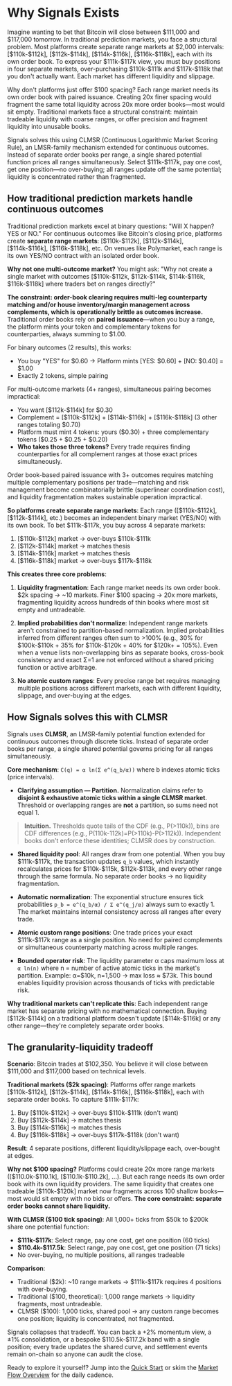 # Why Signals Exists

Imagine wanting to bet that Bitcoin will close between \$111,000 and \$117,000 tomorrow. In traditional prediction markets, you face a structural problem. Most platforms create separate range markets at \$2,000 intervals: [\$110k-\$112k], [\$112k-\$114k], [\$114k-\$116k], [\$116k-\$118k], each with its own order book. To express your \$111k-\$117k view, you must buy positions in four separate markets, over-purchasing \$110k-\$111k and \$117k-\$118k that you don't actually want. Each market has different liquidity and slippage.

Why don't platforms just offer \$100 spacing? Each range market needs its own order book with paired issuance. Creating 20x finer spacing would fragment the same total liquidity across 20x more order books—most would sit empty. Traditional markets face a structural constraint: maintain tradeable liquidity with coarse ranges, or offer precision and fragment liquidity into unusable books.

Signals solves this using CLMSR (Continuous Logarithmic Market Scoring Rule), an LMSR-family mechanism extended for continuous outcomes. Instead of separate order books per range, a single shared potential function prices all ranges simultaneously. Select \$111k-\$117k, pay one cost, get one position—no over-buying; all ranges update off the same potential; liquidity is concentrated rather than fragmented.

## How traditional prediction markets handle continuous outcomes

Traditional prediction markets excel at binary questions: "Will X happen? YES or NO." For continuous outcomes like Bitcoin's closing price, platforms create **separate range markets**: [\$110k-\$112k], [\$112k-\$114k], [\$114k-\$116k], [\$116k-\$118k], etc. On venues like Polymarket, each range is its own YES/NO contract with an isolated order book.

**Why not one multi-outcome market?** You might ask: "Why not create a single market with outcomes [\$110k-\$112k, \$112k-\$114k, \$114k-\$116k, \$116k-\$118k] where traders bet on ranges directly?"

**The constraint: order-book clearing requires multi-leg counterparty matching and/or house inventory/margin management across complements, which is operationally brittle as outcomes increase.** Traditional order books rely on **paired issuance**—when you buy a range, the platform mints your token and complementary tokens for counterparties, always summing to \$1.00.

For binary outcomes (2 results), this works:

- You buy "YES" for \$0.60 → Platform mints [YES: \$0.60] + [NO: \$0.40] = \$1.00
- Exactly 2 tokens, simple pairing

For multi-outcome markets (4+ ranges), simultaneous pairing becomes impractical:

- You want [\$112k-\$114k] for \$0.30
- Complement = [\$110k-\$112k] + [\$114k-\$116k] + [\$116k-\$118k] (3 other ranges totaling \$0.70)
- Platform must mint 4 tokens: yours (\$0.30) + three complementary tokens (\$0.25 + \$0.25 + \$0.20)
- **Who takes those three tokens?** Every trade requires finding counterparties for all complement ranges at those exact prices simultaneously.

Order book-based paired issuance with 3+ outcomes requires matching multiple complementary positions per trade—matching and risk management become combinatorially brittle (superlinear coordination cost), and liquidity fragmentation makes sustainable operation impractical.

**So platforms create separate range markets**: Each range ([\$110k-\$112k], [\$112k-\$114k], etc.) becomes an independent binary market (YES/NO) with its own book. To bet \$111k-\$117k, you buy across 4 separate markets:

1. [\$110k-\$112k] market → over-buys \$110k-\$111k
2. [\$112k-\$114k] market → matches thesis
3. [\$114k-\$116k] market → matches thesis
4. [\$116k-\$118k] market → over-buys \$117k-\$118k

**This creates three core problems**:

1. **Liquidity fragmentation**: Each range market needs its own order book. \$2k spacing → ~10 markets. Finer \$100 spacing → 20x more markets, fragmenting liquidity across hundreds of thin books where most sit empty and untradeable.

2. **Implied probabilities don't normalize**: Independent range markets aren't constrained to partition-based normalization. Implied probabilities inferred from different ranges often sum to >100% (e.g., 30% for \$100k-\$110k + 35% for \$110k-\$120k + 40% for \$120k+ = 105%). Even when a venue lists non-overlapping bins as separate books, cross-book consistency and exact Σ=1 are not enforced without a shared pricing function or active arbitrage.

3. **No atomic custom ranges**: Every precise range bet requires managing multiple positions across different markets, each with different liquidity, slippage, and over-buying at the edges.

## How Signals solves this with CLMSR

Signals uses **CLMSR**, an LMSR-family potential function extended for continuous outcomes through discrete ticks. Instead of separate order books per range, a single shared potential governs pricing for all ranges simultaneously.

**Core mechanism**: `C(q) = α ln(Σ e^(q_b/α))` where b indexes atomic ticks (price intervals).

- **Clarifying assumption — Partition.** Normalization claims refer to **disjoint & exhaustive atomic ticks within a single CLMSR market**. Threshold or overlapping ranges are **not** a partition, so sums need not equal 1.

> **Intuition.** Thresholds quote tails of the CDF (e.g., P(>110k)), bins are CDF differences (e.g., P(110k-112k)=P(>110k)-P(>112k)). Independent books don't enforce these identities; CLMSR does by construction.

- **Shared liquidity pool**: All ranges draw from one potential. When you buy \$111k-\$117k, the transaction updates `q_b` values, which instantly recalculates prices for \$110k-\$115k, \$112k-\$113k, and every other range through the same formula. No separate order books → no liquidity fragmentation.

- **Automatic normalization**: The exponential structure ensures tick probabilities `p_b = e^(q_b/α) / Σ e^(q_j/α)` always sum to exactly 1. The market maintains internal consistency across all ranges after every trade.

- **Atomic custom range positions**: One trade prices your exact \$111k-\$117k range as a single position. No need for paired complements or simultaneous counterparty matching across multiple ranges.

- **Bounded operator risk**: The liquidity parameter α caps maximum loss at `α ln(n)` where n = number of active atomic ticks in the market's partition. Example: α=\$10k, n=1,500 → max loss ≈ \$73k. This bound enables liquidity provision across thousands of ticks with predictable risk.

**Why traditional markets can't replicate this**: Each independent range market has separate pricing with no mathematical connection. Buying [\$112k-\$114k] on a traditional platform doesn't update [\$114k-\$116k] or any other range—they're completely separate order books.

## The granularity-liquidity tradeoff

**Scenario**: Bitcoin trades at \$102,350. You believe it will close between \$111,000 and \$117,000 based on technical levels.

**Traditional markets (\$2k spacing)**: Platforms offer range markets [\$110k-\$112k], [\$112k-\$114k], [\$114k-\$116k], [\$116k-\$118k], each with separate order books. To capture \$111k-\$117k:

1. Buy [\$110k-\$112k] → over-buys \$110k-\$111k (don't want)
2. Buy [\$112k-\$114k] → matches thesis
3. Buy [\$114k-\$116k] → matches thesis
4. Buy [\$116k-\$118k] → over-buys \$117k-\$118k (don't want)

**Result**: 4 separate positions, different liquidity/slippage each, over-bought at edges.

**Why not \$100 spacing?** Platforms could create 20x more range markets ([\$110.0k-\$110.1k], [\$110.1k-\$110.2k], ...). But each range needs its own order book with its own liquidity providers. The same liquidity that creates one tradeable [\$110k-\$120k] market now fragments across 100 shallow books—most would sit empty with no bids or offers. **The core constraint: separate order books cannot share liquidity.**

**With CLMSR (\$100 tick spacing)**: All 1,000+ ticks from \$50k to \$200k share one potential function:

- **\$111k-\$117k**: Select range, pay one cost, get one position (60 ticks)
- **\$110.4k-\$117.5k**: Select range, pay one cost, get one position (71 ticks)
- No over-buying, no multiple positions, all ranges tradeable

**Comparison**:

- Traditional (\$2k): ~10 range markets → \$111k-\$117k requires 4 positions with over-buying.
- Traditional (\$100, theoretical): 1,000 range markets → liquidity fragments, most untradeable.
- CLMSR (\$100): 1,000 ticks, shared pool → any custom range becomes one position; liquidity is concentrated, not fragmented.

Signals collapses that tradeoff. You can back a +2% momentum view, a ±1% consolidation, or a bespoke \$110.5k-\$117.2k band with a single position; every trade updates the shared curve, and settlement events remain on-chain so anyone can audit the close.

Ready to explore it yourself? Jump into the [Quick Start](../quickstart/index.md) or skim the [Market Flow Overview](./market-flow-overview.md) for the daily cadence.
